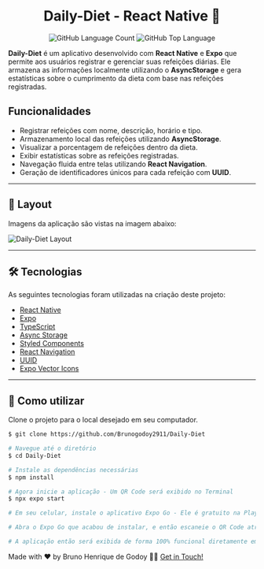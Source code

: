 <p align="center">
  <h1 align="center">Daily-Diet - React Native 🥦</h1>
</p>

<p align="center" margin-top="25px">
  <img alt="GitHub Language Count" src="https://img.shields.io/github/languages/count/Brunogodoy2911/Daily-Diet" />
  <img alt="GitHub Top Language" src="https://img.shields.io/github/languages/top/Brunogodoy2911/Daily-Diet" />
</p>

**Daily-Diet** é um aplicativo desenvolvido com **React Native** e **Expo** que permite aos usuários registrar e gerenciar suas refeições diárias. Ele armazena as informações localmente utilizando o **AsyncStorage** e gera estatísticas sobre o cumprimento da dieta com base nas refeições registradas.

## Funcionalidades

- Registrar refeições com nome, descrição, horário e tipo.
- Armazenamento local das refeições utilizando **AsyncStorage**.
- Visualizar a porcentagem de refeições dentro da dieta.
- Exibir estatísticas sobre as refeições registradas.
- Navegação fluida entre telas utilizando **React Navigation**.
- Geração de identificadores únicos para cada refeição com **UUID**.

___

## 🎨 Layout
Imagens da aplicação são vistas na imagem abaixo:

![Daily-Diet Layout](./assets/DailyDietScreens.png)

___

## 🛠 Tecnologias

As seguintes tecnologias foram utilizadas na criação deste projeto:

- [React Native](https://reactnative.dev/)
- [Expo](https://expo.dev/)
- [TypeScript](https://www.typescriptlang.org/)
- [Async Storage](https://react-native-async-storage.github.io/async-storage/)
- [Styled Components](https://styled-components.com/)
- [React Navigation](https://reactnavigation.org/)
- [UUID](https://www.npmjs.com/package/uuid)
- [Expo Vector Icons](https://docs.expo.dev/guides/icons/)

___

## 🚀 Como utilizar

Clone o projeto para o local desejado em seu computador.

```bash
$ git clone https://github.com/Brunogodoy2911/Daily-Diet

# Navegue até o diretório
$ cd Daily-Diet

# Instale as dependências necessárias
$ npm install

# Agora inicie a aplicação - Um QR Code será exibido no Terminal
$ npx expo start

# Em seu celular, instale o aplicativo Expo Go - Ele é gratuito na Play Store.

# Abra o Expo Go que acabou de instalar, e então escaneie o QR Code através do aplicativo.

# A aplicação então será exibida de forma 100% funcional diretamente em seu celular.
```

Made with ❤️ by Bruno Henrique de Godoy 👋🏽 [Get in Touch!](https://www.linkedin.com/in/bruno-godoy-07806726b/)
